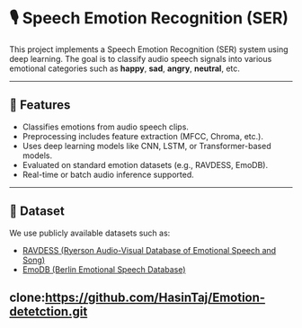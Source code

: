 # 🎙️ Speech Emotion Recognition (SER)

This project implements a Speech Emotion Recognition (SER) system using deep learning. The goal is to classify audio speech signals into various emotional categories such as **happy**, **sad**, **angry**, **neutral**, etc.

---

## 📌 Features

- Classifies emotions from audio speech clips.
- Preprocessing includes feature extraction (MFCC, Chroma, etc.).
- Uses deep learning models like CNN, LSTM, or Transformer-based models.
- Evaluated on standard emotion datasets (e.g., RAVDESS, EmoDB).
- Real-time or batch audio inference supported.

---

## 📁 Dataset

We use publicly available datasets such as:

- [RAVDESS (Ryerson Audio-Visual Database of Emotional Speech and Song)](https://zenodo.org/record/1188976)
- [EmoDB (Berlin Emotional Speech Database)](https://www.phonetik.uni-muenchen.de/Bas/BasEmo.html)

clone:https://github.com/HasinTaj/Emotion-detetction.git
---


